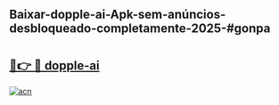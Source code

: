 ## Baixar-dopple-ai-Apk-sem-anúncios-desbloqueado-completamente-2025-#gonpa

# <h2><a href="https://ainizakaria.my?title=dopple-ai&ref=20M">🔗👉 🔴 dopple-ai</a></h2>

[![acn](https://github.com/user-attachments/assets/0f9c940e-d8b0-45ae-aac7-cd30a18b3e1c)](https://ainizakaria.my?title=dopple-ai&ref=20M)

